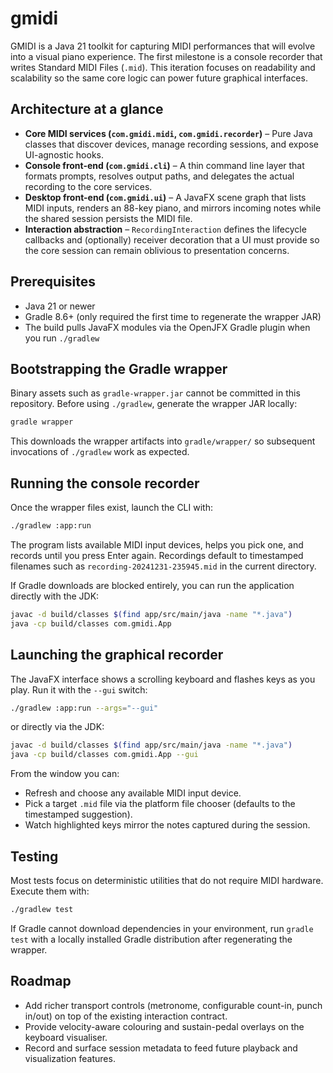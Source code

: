 # gmidi

GMIDI is a Java 21 toolkit for capturing MIDI performances that will evolve into a visual piano experience. The first milestone is a console recorder that writes Standard MIDI Files (`.mid`). This iteration focuses on readability and scalability so the same core logic can power future graphical interfaces.

## Architecture at a glance

- **Core MIDI services (`com.gmidi.midi`, `com.gmidi.recorder`)** – Pure Java classes that discover devices, manage recording sessions, and expose UI-agnostic hooks.
- **Console front-end (`com.gmidi.cli`)** – A thin command line layer that formats prompts, resolves output paths, and delegates the actual recording to the core services.
- **Desktop front-end (`com.gmidi.ui`)** – A JavaFX scene graph that lists MIDI inputs, renders an 88-key piano, and mirrors incoming notes while the shared session persists the MIDI file.
- **Interaction abstraction** – `RecordingInteraction` defines the lifecycle callbacks and (optionally) receiver decoration that a UI must provide so the core session can remain oblivious to presentation concerns.

## Prerequisites

- Java 21 or newer
- Gradle 8.6+ (only required the first time to regenerate the wrapper JAR)
- The build pulls JavaFX modules via the OpenJFX Gradle plugin when you run `./gradlew`

## Bootstrapping the Gradle wrapper

Binary assets such as `gradle-wrapper.jar` cannot be committed in this repository. Before using `./gradlew`, generate the wrapper JAR locally:

```bash
gradle wrapper
```

This downloads the wrapper artifacts into `gradle/wrapper/` so subsequent invocations of `./gradlew` work as expected.

## Running the console recorder

Once the wrapper files exist, launch the CLI with:

```bash
./gradlew :app:run
```

The program lists available MIDI input devices, helps you pick one, and records until you press Enter again. Recordings default to timestamped filenames such as `recording-20241231-235945.mid` in the current directory.

If Gradle downloads are blocked entirely, you can run the application directly with the JDK:

```bash
javac -d build/classes $(find app/src/main/java -name "*.java")
java -cp build/classes com.gmidi.App
```

## Launching the graphical recorder

The JavaFX interface shows a scrolling keyboard and flashes keys as you play. Run it with the `--gui` switch:

```bash
./gradlew :app:run --args="--gui"
```

or directly via the JDK:

```bash
javac -d build/classes $(find app/src/main/java -name "*.java")
java -cp build/classes com.gmidi.App --gui
```

From the window you can:

- Refresh and choose any available MIDI input device.
- Pick a target `.mid` file via the platform file chooser (defaults to the timestamped suggestion).
- Watch highlighted keys mirror the notes captured during the session.

## Testing

Most tests focus on deterministic utilities that do not require MIDI hardware. Execute them with:

```bash
./gradlew test
```

If Gradle cannot download dependencies in your environment, run `gradle test` with a locally installed Gradle distribution after regenerating the wrapper.

## Roadmap

- Add richer transport controls (metronome, configurable count-in, punch in/out) on top of the existing interaction contract.
- Provide velocity-aware colouring and sustain-pedal overlays on the keyboard visualiser.
- Record and surface session metadata to feed future playback and visualization features.
